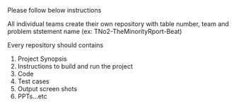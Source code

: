 Please follow below instructions

All individual teams create their own repository with table number, team and problem ststement name (ex: TNo2-TheMinorityRport-Beat)

Every repository should contains

1. Project Synopsis
2. Instructions to build and run the project
3. Code
4. Test cases
5. Output screen shots
6. PPTs...etc
